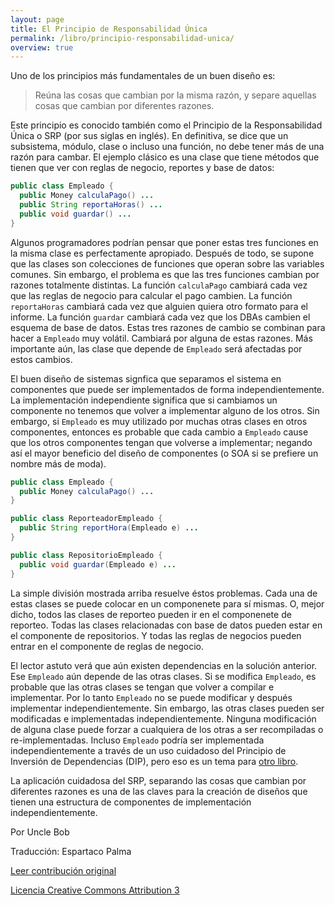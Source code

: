 ```yaml
---
layout: page
title: El Principio de Responsabilidad Única
permalink: /libro/principio-responsabilidad-unica/
overview: true
---
```

Uno de los principios más fundamentales de un buen diseño es:

>Reúna las cosas que cambian por la misma razón, y separe aquellas cosas que cambian por diferentes razones.

Este principio es conocido también como el Principio de la Responsabilidad Única o SRP (por sus siglas en inglés). En definitiva, se dice que un subsistema, módulo, clase o incluso una función, no debe tener más de una razón para cambar. El ejemplo clásico es una clase que tiene métodos que tienen que ver con reglas de negocio, reportes y base de datos:

```java
public class Empleado {
  public Money calculaPago() ...
  public String reportaHoras() ...
  public void guardar() ...
}
```
Algunos programadores podrían pensar que poner estas tres funciones en la misma clase es perfectamente apropiado. Después de todo, se supone que las clases son colecciones de funciones que operan sobre las variables comunes. Sin embargo, el problema es que las tres funciones cambian por razones totalmente distintas. La función `calculaPago` cambiará cada vez que las reglas de negocio para calcular el pago cambien. La función `reportaHoras` cambiará cada vez que alguien quiera otro formato para el informe. La función `guardar` cambiará cada vez que los DBAs cambien el esquema de base de datos. Estas tres razones de cambio se combinan para hacer a `Empleado` muy volátil. Cambiará por alguna de estas razones. Más importante aún, las clase que depende de `Empleado` será afectadas por estos cambios.

El buen diseño de sistemas signfica que separamos el sistema en componentes que puede ser implementados de forma independientemente. La implementación independiente significa que si cambiamos un componente no tenemos que volver a implementar alguno de los otros. Sin embargo, si `Empleado` es muy utilizado por muchas otras clases en otros componentes, entonces es probable que cada cambio a `Empleado` cause que los otros componentes tengan que volverse a implementar; negando así el mayor beneficio del diseño de componentes (o SOA si se prefiere un nombre más de moda).

```java
public class Empleado {
  public Money calculaPago() ...
}

public class ReporteadorEmpleado {
  public String reportHora(Empleado e) ...
}

public class RepositorioEmpleado {
  public void guardar(Empleado e) ...
}
```
La simple división mostrada arriba resuelve éstos problemas. Cada una de estas clases se puede colocar en un componenete para sí mismas. O, mejor dicho, todos las clases de reporteo pueden ir en el componenete de reporteo. Todas las clases relacionadas con base de datos pueden estar en el componente de repositorios. Y todas las reglas de negocios pueden entrar en el componente de reglas de negocio.

El lector astuto verá que aún existen dependencias en la solución anterior. Ese `Empleado` aún depende de las otras clases. Si se modifica `Empleado`, es probable que las otras clases se tengan que volver a compilar e implementar. Por lo tanto `Empleado` no se puede modificar y después implementar independientemente. Sin embargo, las otras clases pueden ser modificadas e implementadas independientemente. Ninguna modificación de alguna clase puede forzar a cualquiera de los otras a ser recompiladas o re-implementadas. Incluso `Empleado` podría ser implementada independientemente a través de un uso cuidadoso del Principio de Inversión de Dependencias (DIP), pero eso es un tema para [otro libro](http://www.amazon.com/dp/0135974445/).

La aplicación cuidadosa del SRP, separando las cosas que cambian por diferentes razones es una de las claves para la creación de diseños que tienen una estructura de componentes de implementación independientemente.

Por Uncle Bob

Traducción: Espartaco Palma

[Leer contribución original](http://programmer.97things.oreilly.com/wiki/index.php/The_Single_Responsibility_Principle)

[Licencia Creative Commons Attribution 3](http://creativecommons.org/licenses/by/3.0/us/deed.es)